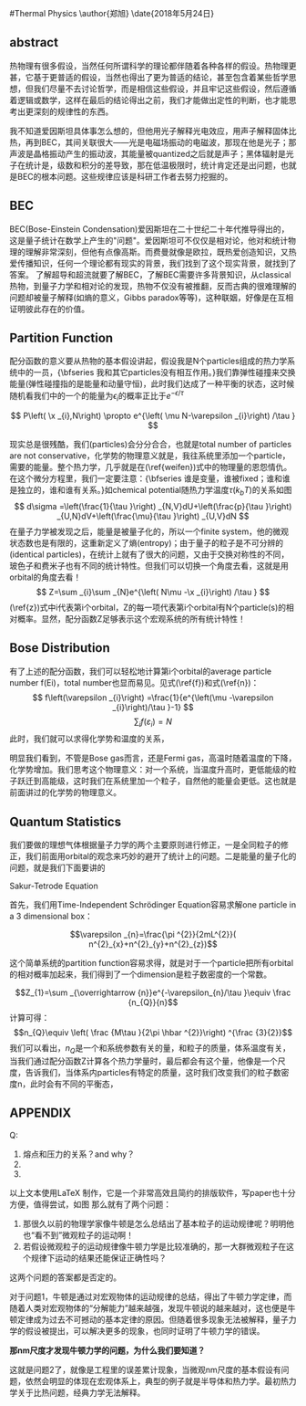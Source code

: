 #Thermal Physics
\author{郑旭}
\date{2018年5月24日}
## abstract
热物理有很多假设，当然任何所谓科学的理论都伴随着各种各样的假设。热物理更甚，它基于更普适的假设，当然也得出了更为普适的结论，甚至包含着某些哲学思想，但我们尽量不去讨论哲学，而是相信这些假设，并且牢记这些假设，然后遵循着逻辑或数学，这样在最后的结论得出之前，我们才能做出定性的判断，也才能思考出更深刻的规律性的东西。

我不知道爱因斯坦具体事怎么想的，但他用光子解释光电效应，用声子解释固体比热，再到BEC，其间关联很大——光是电磁场振动的电磁波，那现在他是光子；那声波是晶格振动产生的振动波，其能量被quantized之后就是声子；黑体辐射是光子在统计是，级数和积分的差导致，那在低温极限时，统计肯定还是出问题，也就是BEC的根本问题。这些规律应该是科研工作者去努力挖掘的。
## BEC
BEC(Bose-Einstein Condensation)爱因斯坦在二十世纪二十年代推导得出的，这是量子统计在数学上产生的"问题"。爱因斯坦可不仅仅是相对论，他对和统计物理的理解非常深刻，但他有点像高斯。而费曼就像是欧拉，既热爱创造知识，又热爱传播知识，任何一个理论都有现实的背景，我们找到了这个现实背景，就找到了答案。
了解超导和超流就要了解BEC，了解BEC需要许多背景知识，从classical热物，到量子力学和相对论的发现，热物不仅没有被推翻，反而古典的很难理解的问题却被量子解释(如熵的意义，Gibbs paradox等等)，这种联姻，好像是在互相证明彼此存在的价值。
## Partition Function
配分函数的意义要从热物的基本假设讲起，假设我是N个particles组成的热力学系统中的一员，{\bfseries 我和其它particles没有相互作用。}我们靠弹性碰撞来交换能量(弹性碰撞指的是能量和动量守恒)，此时我们达成了一种平衡的状态，这时候随机看我们中的一个的能量为$\epsilon_{i}$的概率正比于$e^{-\epsilon/\tau}$

$$
P\left( \x _{i},N\right) \propto e^{\left( \mu N-\varepsilon _{i}\right) /\tau } 
$$

现实总是很残酷，我们(particles)会分分合合，也就是total number of particles are not conservative，化学势的物理意义就是，我往系统里添加一个particle，需要的能量。整个热力学，几乎就是在(\ref{weifen})式中的物理量的恩怨情仇。在这个微分方程里，我们一定要注意：{\bfseries 谁是变量，谁被fixed；谁和谁是独立的，谁和谁有关系。}如chemical potential随热力学温度$\tau(k_{b}T)$的关系如图
$$
   d\sigma =\left(\frac{1}{\tau }\right) _{N,V}dU+\left(\frac{p}{\tau }\right) _{U,N}dV+\left(\frac{\mu}{\tau }\right) _{U,V}dN
$$
在量子力学被发现之后，能量是被量子化的，所以一个finite system，他的微观状态数也是有限的，这重新定义了熵(entropy)；由于量子的粒子是不可分辨的(identical particles)，在统计上就有了很大的问题，又由于交换对称性的不同，玻色子和费米子也有不同的统计特性。但我们可以切换一个角度去看，这就是用orbital的角度去看！
$$
  Z=\sum _{i}\sum _{N}e^{\left( N\mu -\x _{i}\right) /\tau }
$$
(\ref{z})式中i代表第i个orbital，Z的每一项代表第i个orbital有N个particle(s)的相对概率。显然，配分函数Z足够表示这个宏观系统的所有统计特性！

## Bose Distribution
有了上述的配分函数，我们可以轻松地计算第i个orbital的average particle number f(Ei)，total number也显而易见。见式(\ref{f})和式(\ref{n})：
$$
f\left(\varepsilon _{i}\right) =\frac{1}{e^{\left(\mu -\varepsilon _{i}\right)/\tau }-1}
$$
$$
	\sum _{i}f\left( \varepsilon _{i}\right) =N
$$
此时，我们就可以求得化学势和温度的关系，

明显我们看到，不管是Bose gas而言，还是Fermi gas，高温时随着温度的下降，化学势增加。我们思考这个物理意义：对一个系统，当温度升高时，更低能级的粒子跃迁到高能级，这时我们在系统里加一个粒子，自然他的能量会更低。这也就是前面讲过的化学势的物理意义。
## Quantum Statistics
我们要做的理想气体根据量子力学的两个主要原则进行修正，一是全同粒子的修正，我们前面用orbital的观念来巧妙的避开了统计上的问题。二是能量的量子化的问题，就是我们下面要讲的

Sakur-Tetrode Equation

首先，我们用Time-Independent Schrödinger Equation容易求解one particle in a 3 dimensional box：

$$\varepsilon _{n}=\frac{\pi ^{2}}{2mL^{2}}( n^{2}_{x}+n^{2}_{y}+n^{2}_{z})$$

这个简单系统的partition function容易求得，就是对于一个particle把所有orbital的相对概率加起来，我们得到了一个dimension是粒子数密度的一个常数。

$$Z_{1}=\sum _{\overrightarrow {n}}e^{-\varepsilon_{n}/\tau }\equiv \frac {n_{Q}}{n}$$
计算可得：
$$n_{Q}\equiv \left( \frac {M\tau }{2\pi \hbar ^{2}}\right) ^{\frac {3}{2}}$$
我们可以看出，$n_{Q}$是一个和系统参数有关的量，和粒子的质量，体系温度有关，当我们通过配分函数Z计算各个热力学量时，最后都会有这个量，他像是一个尺度，告诉我们，当体系内particles有特定的质量，这时我们改变我们的粒子数密度n，此时会有不同的平衡态，
## APPENDIX

Q:
1. 熔点和压力的关系？and why？
2. 
3. 



以上文本使用LaTeX 制作，它是一个非常高效且简约的排版软件，写paper也十分方便，值得尝试，如图
那么就有了两个问题：
1. 那很久以前的物理学家像牛顿是怎么总结出了基本粒子的运动规律呢？明明他也“看不到”微观粒子的运动啊！
2. 若假设微观粒子的运动规律像牛顿力学是比较准确的，那一大群微观粒子在这个规律下运动的结果还能保证正确性吗？

这两个问题的答案都是否定的。

对于问题1，牛顿是通过对宏观物体的运动规律的总结，得出了牛顿力学定律，而随着人类对宏观物体的“分解能力”越来越强，发现牛顿说的越来越对，这也便是牛顿定律成为过去不可撼动的基本定律的原因。但随着很多现象无法被解释，量子力学的假设被提出，可以解决更多的现象，也同时证明了牛顿力学的错误。

**那nm尺度才发现牛顿力学的问题，为什么我们要知道？**

这就是问题2了，就像是工程里的误差累计现象，当微观nm尺度的基本假设有问题，依然会明显的体现在宏观体系上，典型的例子就是半导体和热力学。最初热力学关于比热问题，经典力学无法解释。